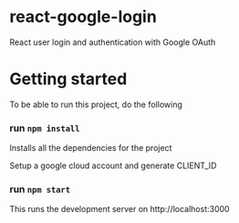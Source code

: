 # react-google-login
React user login and authentication with Google OAuth

# Getting started

To be able to run this project, do the following

### run  `npm install`
Installs all the dependencies for the project

Setup a google cloud account and generate CLIENT_ID

### run  `npm start`
This runs the development server on http://localhost:3000
